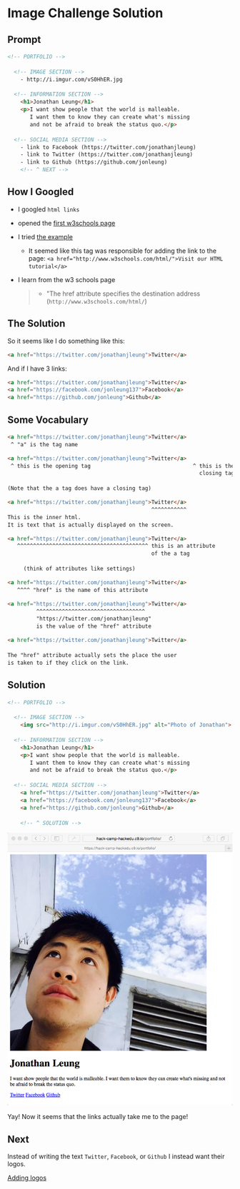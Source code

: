# Image Challenge Solution

## Prompt

```html
<!-- PORTFOLIO -->

  <!-- IMAGE SECTION -->
    - http://i.imgur.com/vS0HhER.jpg
  
  <!-- INFORMATION SECTION -->
    <h1>Jonathan Leung</h1>
    <p>I want show people that the world is malleable. 
       I want them to know they can create what's missing
       and not be afraid to break the status quo.</p> 
    
  <!-- SOCIAL MEDIA SECTION -->
    - link to Facebook (https://twitter.com/jonathanjleung)
    - link to Twitter (https://twitter.com/jonathanjleung)
    - link to Github (https://github.com/jonleung)
    <!-- ^ NEXT -->
```
## How I Googled

- I googled `html links`
- opened the [first w3schools page](http://www.w3schools.com/html/html_links.asp)
- I tried [the example](http://www.w3schools.com/html/tryit.asp?filename=tryhtml_links_w3schools)
  - It seemed like this tag was responsible for adding the link to the page: `<a href="http://www.w3schools.com/html/">Visit our HTML tutorial</a>`

- I learn from the w3 schools page
  > - "The href attribute specifies the destination address (`http://www.w3schools.com/html/`)

## The Solution

So it seems like I do something like this:

```html
<a href="https://twitter.com/jonathanjleung">Twitter</a>
```

And if I have 3 links:

```html
<a href="https://twitter.com/jonathanjleung">Twitter</a>
<a href="https://facebook.com/jonleung137">Facebook</a>
<a href="https://github.com/jonleung">Github</a>
```

## Some Vocabulary

```html
<a href="https://twitter.com/jonathanjleung">Twitter</a>
 ^ "a" is the tag name
```

```html
<a href="https://twitter.com/jonathanjleung">Twitter</a>
 ^ this is the opening tag                                ^ this is the
                                                            closing tag

(Note that the a tag does have a closing tag)
```

```html
<a href="https://twitter.com/jonathanjleung">Twitter</a>
                                             ^^^^^^^^^^^
This is the inner html.
It is text that is actually displayed on the screen.
```

```html
<a href="https://twitter.com/jonathanjleung">Twitter</a>
   ^^^^^^^^^^^^^^^^^^^^^^^^^^^^^^^^^^^^^^^^^ this is an attribute
                                             of the a tag

     (think of attributes like settings)
```

```html
<a href="https://twitter.com/jonathanjleung">Twitter</a>
   ^^^^ "href" is the name of this attribute
```

```html
<a href="https://twitter.com/jonathanjleung">Twitter</a>
         ^^^^^^^^^^^^^^^^^^^^^^^^^^^^^^^^^^ 
         "https://twitter.com/jonathanjleung"
         is the value of the "href" attribute
```

```html
<a href="https://twitter.com/jonathanjleung">Twitter</a>

The "href" attribute actually sets the place the user 
is taken to if they click on the link.
```

## Solution

```html
<!-- PORTFOLIO -->

  <!-- IMAGE SECTION -->
    <img src="http://i.imgur.com/vS0HhER.jpg" alt="Photo of Jonathan">
  
  <!-- INFORMATION SECTION -->
    <h1>Jonathan Leung</h1>
    <p>I want show people that the world is malleable. 
       I want them to know they can create what's missing
       and not be afraid to break the status quo.</p> 
    
  <!-- SOCIAL MEDIA SECTION -->
    <a href="https://twitter.com/jonathanjleung">Twitter</a>
    <a href="https://facebook.com/jonleung137">Facebook</a>
    <a href="https://github.com/jonleung">Github</a>

    <!-- ^ SOLUTION -->
```

![](img/links.png)

Yay! Now it seems that the links actually take me to the page!

## Next

Instead of writing the text `Twitter`, `Facebook`, or `Github`
I instead want their logos.

[Adding logos](logos_challenge.md)